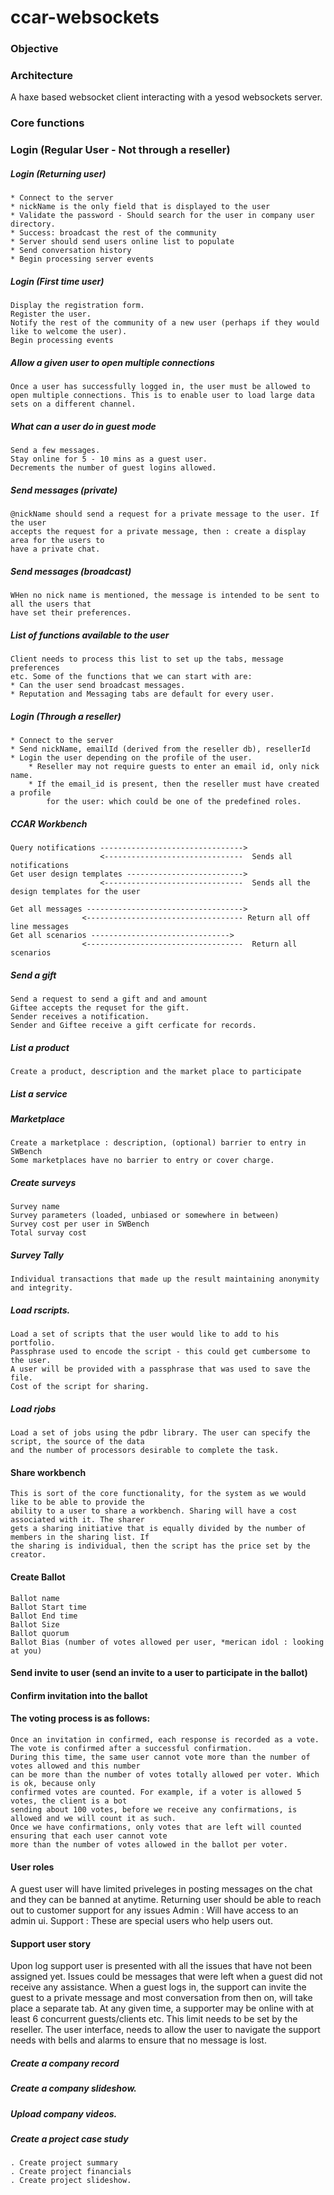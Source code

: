 ccar-websockets
===============
### Objective
### Architecture
A haxe based websocket client interacting with a yesod websockets server.

### Core functions

### Login (Regular User  - Not through a reseller)
##### Login (Returning user)
	* Connect to the server 
	* nickName is the only field that is displayed to the user
	* Validate the password - Should search for the user in company user directory.
	* Success: broadcast the rest of the community 
	* Server should send users online list to populate
	* Send conversation history
	* Begin processing server events


##### Login (First time user)
	Display the registration form.
	Register the user.
	Notify the rest of the community of a new user (perhaps if they would like to welcome the user).
	Begin processing events	


##### Allow a given user to open multiple connections
	Once a user has successfully logged in, the user must be allowed to
	open multiple connections. This is to enable user to load large data
	sets on a different channel. 
##### What can a user do in guest mode
	Send a few messages.
	Stay online for 5 - 10 mins as a guest user.
	Decrements the number of guest logins allowed.


##### Send messages (private)
	@nickName should send a request for a private message to the user. If the user
	accepts the request for a private message, then : create a display area for the users to 
	have a private chat.
##### Send messages (broadcast)
	WHen no nick name is mentioned, the message is intended to be sent to all the users that 
	have set their preferences. 

##### List of functions available to the user
	Client needs to process this list to set up the tabs, message preferences 
	etc. Some of the functions that we can start with are:
	* Can the user send broadcast messages.
	* Reputation and Messaging tabs are default for every user.
##### Login (Through a reseller)
	* Connect to the server
	* Send nickName, emailId (derived from the reseller db), resellerId
	* Login the user depending on the profile of the user.
		* Reseller may not require guests to enter an email id, only nick name.
		* If the email_id is present, then the reseller must have created a profile
			for the user: which could be one of the predefined roles. 



##### CCAR Workbench
	Query notifications --------------------------------> 
						<-------------------------------  Sends all notifications
	Get user design templates --------------------------> 
						<-------------------------------  Sends all the design templates for the user

	Get all messages ----------------------------------->
					<----------------------------------- Return all off line messages
	Get all scenarios ------------------------------->
					<-----------------------------------  Return all scenarios



##### Send a gift
	Send a request to send a gift and and amount
	Giftee accepts the requset for the gift.
	Sender receives a notification.
	Sender and Giftee receive a gift cerficate for records.
##### List a product
	Create a product, description and the market place to participate

##### List a service

##### Marketplace
	Create a marketplace : description, (optional) barrier to entry in SWBench 
	Some marketplaces have no barrier to entry or cover charge. 

##### Create surveys
	Survey name
	Survey parameters (loaded, unbiased or somewhere in between)
	Survey cost per user in SWBench
	Total survay cost


##### Survey Tally
	Individual transactions that made up the result maintaining anonymity and integrity.

##### Load rscripts.
	Load a set of scripts that the user would like to add to his portfolio. 
	Passphrase used to encode the script - this could get cumbersome to the user.
	A user will be provided with a passphrase that was used to save the file.
	Cost of the script for sharing.



##### Load rjobs
	Load a set of jobs using the pdbr library. The user can specify the script, the source of the data
	and the number of processors desirable to complete the task.

#### Share workbench
	This is sort of the core functionality, for the system as we would like to be able to provide the 
	ability to a user to share a workbench. Sharing will have a cost associated with it. The sharer 
	gets a sharing initiative that is equally divided by the number of members in the sharing list. If 
	the sharing is individual, then the script has the price set by the creator.	



#### Create Ballot
	Ballot name
	Ballot Start time
	Ballot End time
	Ballot Size 
	Ballot quorum 
	Ballot Bias (number of votes allowed per user, *merican idol : looking at you)

#### Send invite to user (send an invite to a user to participate in the ballot)

#### Confirm invitation into the ballot

#### The voting process is as follows:
	Once an invitation in confirmed, each response is recorded as a vote.
	The vote is confirmed after a successful confirmation.
	During this time, the same user cannot vote more than the number of votes allowed and this number
	can be more than the number of votes totally allowed per voter. Which is ok, because only
	confirmed votes are counted. For example, if a voter is allowed 5 votes, the client is a bot
	sending about 100 votes, before we receive any confirmations, is allowed and we will count it as such.
	Once we have confirmations, only votes that are left will counted ensuring that each user cannot vote 
	more than the number of votes allowed in the ballot per voter.





#### User roles
A guest user will have limited priveleges in posting messages on the chat 
and they can be banned at anytime.
Returning user should be able to reach out to customer support for any issues 
Admin : Will have access to an admin ui.
Support : These are special users who help users out. 

#### Support user story
Upon log support user is presented with all the issues that have not been
assigned yet. Issues could be messages that were left when a guest did not 
receive any assistance. When a guest logs in, the support can invite the guest to a 
private message and most conversation from then on, will take 
place a separate tab. At any given time, a supporter may be online with at least
6 concurrent guests/clients etc. This limit needs to be set by the reseller.
The user interface, needs to allow the user to navigate the support needs with 
bells and alarms to ensure that no message is lost.


##### Create a company record

##### Create a company slideshow.

##### Upload company videos.

##### Create a project case study
	. Create project summary
	. Create project financials
	. Create project slideshow.
	